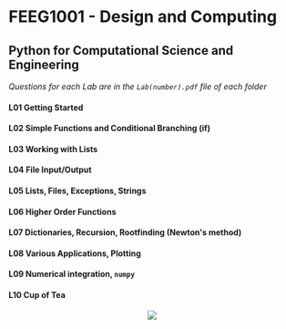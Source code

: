 # FEEG1001 - Design and Computing

## Python for Computational Science and Engineering

*Questions for each Lab are in the `Lab(number).pdf` file of each folder*

#### L01 Getting Started

#### L02 Simple Functions and Conditional Branching (if)

#### L03 Working with Lists

#### L04 File Input/Output

#### L05 Lists, Files, Exceptions, Strings

#### L06 Higher Order Functions

#### L07 Dictionaries, Recursion, Rootfinding (Newton's method)

#### L08 Various Applications, Plotting

#### L09 Numerical integration, `numpy`

#### L10 Cup of Tea



<p align="center">
  <img src="http://www.stephanmiller.com/images/category/python.jpg">
</p>
